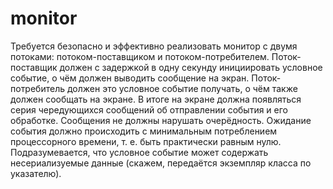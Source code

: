 # monitor
Требуется безопасно и эффективно реализовать монитор с двумя потоками: потоком-поставщиком и потоком-потребителем. Поток-поставщик должен с задержкой в одну секунду инициировать условное событие, о чём должен выводить сообщение на экран. 
Поток-потребитель должен это условное событие получать, о чём также должен сообщать на экране. В итоге на экране должна появляться серия чередующихся сообщений об отправлении события и его обработке. Сообщения не должны нарушать очерёдность. 
Ожидание события должно происходить с минимальным потреблением процессорного времени, т. е. быть практически равным нулю. 
Подразумевается, что условное событие может содержать несериализуемые данные (скажем, передаётся экземпляр класса по указателю).
